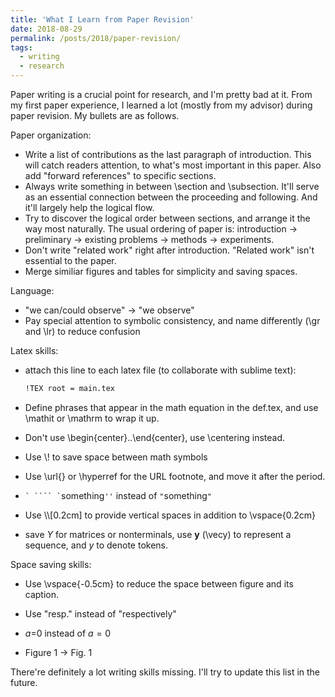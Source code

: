```yaml
---
title: 'What I Learn from Paper Revision'
date: 2018-08-29
permalink: /posts/2018/paper-revision/
tags:
  - writing
  - research
---
```


Paper writing is a crucial point for research, and I'm pretty bad at it. From my first paper experience, I learned a lot (mostly from my advisor) during paper revision. My bullets are as follows.

Paper organization:

* Write a list of contributions as the last paragraph of introduction. This will catch readers attention, to what's most important in this paper. Also add "forward references" to specific sections.
* Always write something in between \section and \subsection. It'll serve as an essential connection between the proceeding and following. And it'll largely help the logical flow.
* Try to discover the logical order between sections, and arrange it the way most naturally. The usual ordering of paper is: introduction -> preliminary -> existing problems -> methods -> experiments.
* Don't write "related work" right after introduction. "Related work" isn't essential to the paper.
* Merge similiar figures and tables for simplicity and saving spaces.

Language:

* "we can/could observe" -> "we observe"
* Pay special attention to symbolic consistency, and name differently (\gr and \lr) to reduce confusion

Latex skills:

* attach this line to each latex file (to collaborate with sublime text):

  ```latex
  !TEX root = main.tex
  ```

* Define phrases that appear in the math equation in the def.tex, and use \mathit or \mathrm to wrap it up.

* Don't use \\begin{center}..\\end{center}, use \centering instead.

* Use \\! to save space between math symbols

* Use \url{} or \hyperref for the URL footnote, and move it after the period.

* `` ` ```` ` ``something`` '' ``  instead of  `` " ``something`` " ``

* Use \\\\[0.2cm] to provide vertical spaces in addition to \vspace{0.2cm}

* save $Y$ for matrices or nonterminals, use $\mathbf{y}$ (\vecy) to represent a sequence, and $y$ to denote tokens.

Space saving skills:

* Use \vspace{-0.5cm} to reduce the space between figure and its caption.

* Use "resp." instead of "respectively"

* $a$=0 instead of $a=0$

* Figure 1 -> Fig. 1

There're definitely a lot writing skills missing. I'll try to update this list in the future.